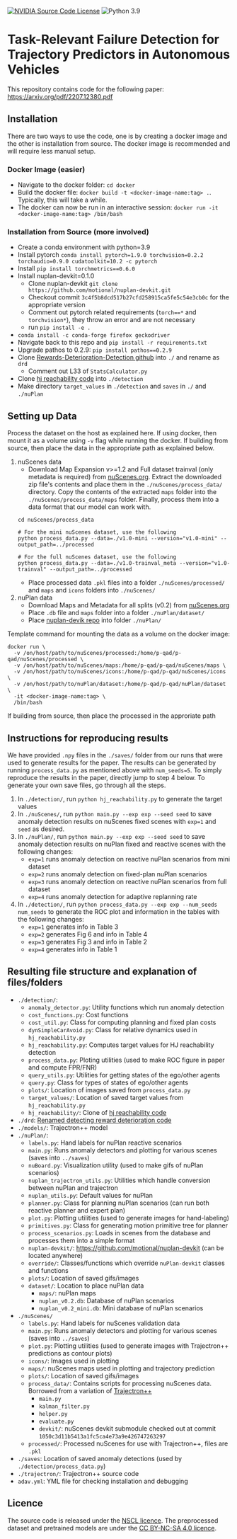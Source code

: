 [![NVIDIA Source Code License](https://img.shields.io/badge/license-NSCL-blue.svg)](https://github.com/NVlabs/pred-fail-detector/blob/main/LICENSE.md)
![Python 3.9](https://img.shields.io/badge/python-3.9-green.svg)

# Task-Relevant Failure Detection for Trajectory Predictors in Autonomous Vehicles
This repository contains code for the following paper: https://arxiv.org/pdf/2207.12380.pdf

## Installation

There are two ways to use the code, one is by creating a docker image and the other is installation from source. The docker image is recommended and will require less manual setup.

### Docker Image (easier)
- Navigate to the docker folder: `cd docker`
- Build the docker file: `docker build -t <docker-image-name:tag> .`. Typically, this will take a while.
- The docker can now be run in an interactive session: `docker run -it <docker-image-name:tag> /bin/bash`

### Installation from Source (more involved)
- Create a conda environment with python=3.9
- Install pytorch `conda install pytorch=1.9.0 torchvision=0.2.2 torchaudio=0.9.0 cudatoolkit=10.2 -c pytorch`
- Install `pip install torchmetrics==0.6.0`
- Install nuplan-devkit=0.1.0
    - Clone nuplan-devkit `git clone https://github.com/motional/nuplan-devkit.git`
    - Checkout commit `3c4f5b8dcd517b27cfd258915ca5fe5c54e3cb0c` for the appropriate version
    - Comment out pytorch related requirements (`torch==*` and `torchvision*`), they throw an error and are not necessary
    - run `pip install -e .` 
- `conda install -c conda-forge firefox geckodriver`
- Navigate back to this repo and `pip install -r requirements.txt`
- Upgrade pathos to 0.2.9: `pip install pathos==0.2.9`
- Clone [Rewards-Deterioration-Detection github](https://github.com/ido90/Rewards-Deterioration-Detection) into `./` and rename as `drd`
    - Comment out L33 of `StatsCalculator.py`
- Clone [hj reachability code](https://github.com/StanfordASL/hj_reachability/tree/main/hj_reachability) into `./detection`
- Make directory `target_values` in `./detection` and `saves` in `./` and `./nuPlan`


## Setting up Data
Process the dataset on the host as explained here. If using docker, then mount it as a volume using `-v` flag while running the docker. If building from source, then place the data in the appropriate path as explained below.

1. nuScenes data
    - Download Map Expansion v>=1.2 and Full dataset trainval (only metadata is required) from [nuScenes.org](https://www.nuscenes.org/nuscenes#download). Extract the downloaded zip file's contents and place them in the `./nuScenes/process_data/` directory. Copy the contents of the extracted `maps` folder into the `./nuScenes/process_data/maps` folder. Finally, process them into a data format that our model can work with.
    ```
    cd nuScenes/process_data

    # For the mini nuScenes dataset, use the following
    python process_data.py --data=./v1.0-mini --version="v1.0-mini" --output_path=../processed

    # For the full nuScenes dataset, use the following
    python process_data.py --data=./v1.0-trainval_meta --version="v1.0-trainval" --output_path=../processed
    ```
    - Place processed data `.pkl` files into a folder `./nuScenes/processed/` and `maps` and `icons` folders into `./nuScenes/`
2. nuPlan data
    - Download Maps and Metadata for all splits (v0.2) from [nuScenes.org](https://www.nuscenes.org/nuplan#download)
    - Place `.db` file and `maps` folder into a folder `./nuPlan/dataset/`
    - Place [nuplan-devik repo](https://github.com/motional/nuplan-devkit) into folder `./nuPlan/`

Template command for mounting the data as a volume on the docker image:
```
docker run \
  -v /on/host/path/to/nuScenes/processed:/home/p-qad/p-qad/nuScenes/processed \
  -v /on/host/path/to/nuScenes/maps:/home/p-qad/p-qad/nuScenes/maps \
  -v /on/host/path/to/nuScenes/icons:/home/p-qad/p-qad/nuScenes/icons \
  -v /on/host/path/to/nuPlan/dataset:/home/p-qad/p-qad/nuPlan/dataset \
  -it <docker-image-name:tag> \
  /bin/bash
```

If building from source, then place the processed in the approriate path


## Instructions for reproducing results

We have provided `.npy` files in the `./saves/` folder from our runs that were used to generate results for the paper. The results can be generated by running `process_data.py` as mentioned above with `num_seeds=5`. To simply reproduce the results in the paper, directly jump to step 4 below. To generate your own save files, go through all the steps.

1. In `./detection/`, run `python hj_reachability.py` to generate the target values
2. In `./nuScenes/`, run `python main.py --exp exp --seed seed` to save anomaly detection results on nuScenes fixed scenes with `exp=1` and `seed` as desired.
3. In `./nuPlan/`, run `python main.py --exp exp --seed seed` to save anomaly detection results on nuPlan fixed and reactive scenes with the following changes:
    - `exp=1` runs anomaly detection on reactive nuPlan scenarios from mini dataset
    - `exp=2` runs anomaly detection on fixed-plan nuPlan scenarios
    - `exp=3` runs anomaly detection on reactive nuPlan scenarios from full dataset
    - `exp=4` runs anomaly detection for adaptive replanning rate
4. In `./detection/`, run `python process_data.py --exp exp --num_seeds num_seeds` to generate the ROC plot and information in the tables with the following changes:
    - `exp=1` generates info in Table 3
    - `exp=2` generates Fig 6 and info in Table 4
    - `exp=3` generates Fig 3 and info in Table 2
    - `exp=4` generates info in Table 1

## Resulting file structure and explanation of files/folders
- `./detection/`:
    - `anomaly_detector.py`: Utility functions which run anomaly detection 
    - `cost_functions.py`: Cost functions
    - `cost_util.py`: Class for computing planning and fixed plan costs
    - `dynSimpleCarAvoid.py`: Class for relative dynamics used in `hj_reachability.py`
    - `hj_reachability.py`: Computes target values for HJ reachability detection
    - `process_data.py`: Ploting utilities (used to make ROC figure in paper and compute FPR/FNR)
    - `query_utils.py`: Utilities for getting states of the ego/other agents
    - `query.py`: Class for types of states of ego/other agents
    - `plots/`: Location of images saved from `process_data.py`
    - `target_values/`: Location of saved target values from `hj_reachability.py`
    - `hj_reachability/`: Clone of [hj reachability code](https://github.com/StanfordASL/hj_reachability/tree/main/hj_reachability)
- `./drd`: [Renamed detecting reward deterioration code](https://github.com/ido90/Rewards-Deterioration-Detection)
- `./models/`: Trajectron++ model
- `./nuPlan/`:
    - `labels.py`: Hand labels for nuPlan reactive scenarios
    - `main.py`: Runs anomaly detectors and plotting for various scenes (saves into `../saves`)
    - `nuBoard.py`: Visualization utility (used to make gifs of nuPlan scenarios)
    - `nuplan_trajectron_utils.py`: Utilities which handle conversion between nuPlan and trajectron
    - `nuplan_utils.py`: Default values for nuPlan
    - `planner.py`: Class for planning nuPlan scenarios (can run both reactive planner and expert plan)
    - `plot.py`: Plotting utilities (used to generate images for hand-labeling)
    - `primitives.py`: Class for generating motion primitive tree for planner
    - `process_scenarios.py`: Loads in scenes from the database and processes them into a simple format
    - `nuplan-devkit/`: https://github.com/motional/nuplan-devkit (can be located anywhere)
    - `override/`: Classes/functions which override `nuPlan-devkit` classes and functions
    - `plots/`: Location of saved gifs/images
    - `dataset/`: Location to place nuPlan data
        - `maps/`: nuPlan maps
        - `nuplan_v0.2.db`: Database of nuPlan scenarios
        - `nuplan_v0.2_mini.db`: Mini database of nuPlan scenarios
- `./nuScenes/`
    - `labels.py`: Hand labels for nuScenes validation data
    - `main.py`: Runs anomaly detectors and plotting for various scenes (saves into `../saves`)
    - `plot.py`: Plotting utilities (used to generate images with Trajectron++ predictions as contour plots)
    - `icons/`: Images used in plotting
    - `maps/`: nuScenes maps used in plotting and trajectory prediction
    - `plots/`: Location of saved gifs/images
    - `process_data/`: Contains scripts for processing nuScenes data. Borrowed from a variation of [Trajectron++](https://github.com/StanfordASL/Trajectron-plus-plus)
        - `main.py`
        - `kalman_filter.py`
        - `helper.py`
        - `evaluate.py`
        - `devkit/`: nuScenes devkit submodule checked out at commit `1050c3d11b5413a1fc5ca4e73a9e426747263297`
    - `processed/`: Processed nuScenes for use with Trajectron++, files are `.pkl`
- `./saves`: Location of saved anomaly detections (used by `./detection/process_data.py`)
- `./trajectron/`: Trajectron++ source code
- `adav.yml`: YML file for checking installation and debugging

## Licence

The source code is released under the [NSCL licence](https://github.com/NVlabs/pred-fail-detector/blob/main/LICENSE.md). The preprocessed dataset and pretrained models are under the [CC BY-NC-SA 4.0 licence](https://creativecommons.org/licenses/by-nc-sa/4.0/legalcode).